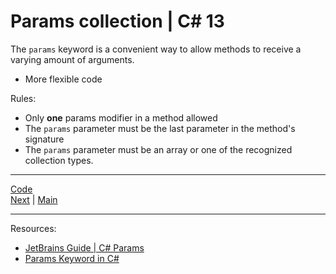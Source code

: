 # Params collection | C# 13

The `params` keyword is a convenient way to allow methods to receive a varying amount of arguments.

* More flexible code

Rules:

* Only **one** params modifier in a method allowed
* The `params` parameter must be the last parameter in the method's signature
* The `params` parameter must be an array or one of the recognized collection types.

***
[Code](../Services/StaffPickService.cs)
<br>
[Next](end.md) | [Main](main.md)

***
Resources:

* [JetBrains Guide | C# Params](https://www.jetbrains.com/guide/dotnet/tips/params-collection/)
* [Params Keyword in C#](https://www.c-sharpcorner.com/UploadFile/c63ec5/use-params-keyword-in-C-Sharp/)